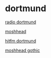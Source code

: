 # dortmund

[radio dortmund](http://radio-dortmund.stream.laut.fm/radio-dortmund)

[moshhead](http://moshhead.stream.laut.fm/moshhead)

[hitfm dortmund](http://hitfm-dortmund.stream.laut.fm/hitfm-dortmund)

[moshhead gothic](http://moshhead-gothic.stream.laut.fm/moshhead-gothic)

